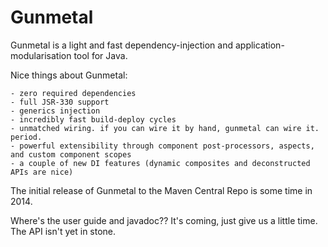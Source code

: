 Gunmetal
========

Gunmetal is a light and fast dependency-injection and application-modularisation tool for Java.

Nice things about Gunmetal:

    - zero required dependencies
    - full JSR-330 support
    - generics injection
    - incredibly fast build-deploy cycles
    - unmatched wiring. if you can wire it by hand, gunmetal can wire it. period.
    - powerful extensibility through component post-processors, aspects, and custom component scopes
    - a couple of new DI features (dynamic composites and deconstructed APIs are nice)

The initial release of Gunmetal to the Maven Central Repo is some time in 2014.  

Where's the user guide and javadoc??  It's coming, just give us a little time.  The API isn't yet in stone.

